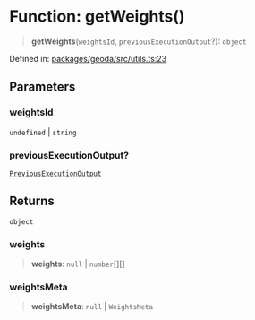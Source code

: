 # Function: getWeights()

> **getWeights**(`weightsId`, `previousExecutionOutput`?): `object`

Defined in: [packages/geoda/src/utils.ts:23](https://github.com/GeoDaCenter/openassistant/blob/2c7e2a603db0fcbd6603996e5ea15006191c5f7f/packages/geoda/src/utils.ts#L23)

## Parameters

### weightsId

`undefined` | `string`

### previousExecutionOutput?

[`PreviousExecutionOutput`](../type-aliases/PreviousExecutionOutput.md)

## Returns

`object`

### weights

> **weights**: `null` \| `number`[][]

### weightsMeta

> **weightsMeta**: `null` \| `WeightsMeta`

